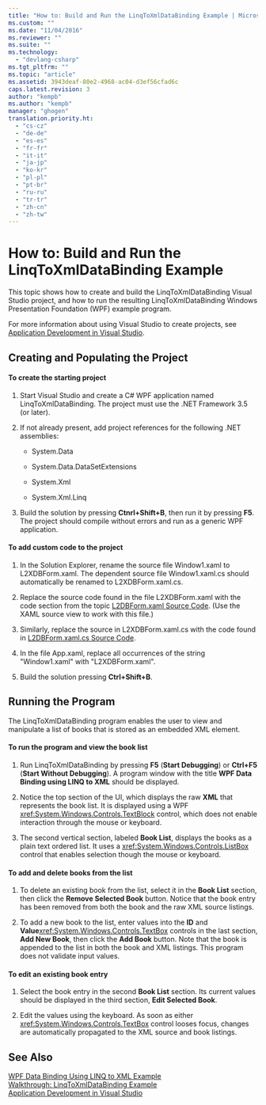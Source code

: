 ```yaml
---
title: "How to: Build and Run the LinqToXmlDataBinding Example | Microsoft Docs"
ms.custom: ""
ms.date: "11/04/2016"
ms.reviewer: ""
ms.suite: ""
ms.technology: 
  - "devlang-csharp"
ms.tgt_pltfrm: ""
ms.topic: "article"
ms.assetid: 3943deaf-80e2-4968-ac04-d3ef56cfad6c
caps.latest.revision: 3
author: "kempb"
ms.author: "kempb"
manager: "ghogen"
translation.priority.ht: 
  - "cs-cz"
  - "de-de"
  - "es-es"
  - "fr-fr"
  - "it-it"
  - "ja-jp"
  - "ko-kr"
  - "pl-pl"
  - "pt-br"
  - "ru-ru"
  - "tr-tr"
  - "zh-cn"
  - "zh-tw"
---
```

# How to: Build and Run the LinqToXmlDataBinding Example
This topic shows how to create and build the LinqToXmlDataBinding Visual Studio project, and how to run the resulting LinqToXmlDataBinding Windows Presentation Foundation (WPF) example program.  
  
 For more information about using Visual Studio to create projects, see [Application Development in Visual Studio](http://msdn.microsoft.com/en-us/97490c1b-a247-41fb-8f2c-bc4c201eff68).  
  
## Creating and Populating the Project  
  
#### To create the starting project  
  
1.  Start Visual Studio and create a C# WPF application named LinqToXmlDataBinding. The project must use the .NET Framework 3.5 (or later).  
  
2.  If not already present, add project references for the following .NET assemblies:  
  
    -   System.Data  
  
    -   System.Data.DataSetExtensions  
  
    -   System.Xml  
  
    -   System.Xml.Linq  
  
3.  Build the solution by pressing **Ctnrl+Shift+B**, then run it by pressing **F5**. The project should compile without errors and run as a generic WPF application.  
  
#### To add custom code to the project  
  
1.  In the Solution Explorer, rename the source file Window1.xaml to L2XDBForm.xaml. The dependent source file Window1.xaml.cs should automatically be renamed to L2XDBForm.xaml.cs.  
  
2.  Replace the source code found in the file L2XDBForm.xaml with the code section from the topic [L2DBForm.xaml Source Code](../designers/l2dbform-xaml-source-code.md). (Use the XAML source view to work with this file.)  
  
3.  Similarly, replace the source in L2XDBForm.xaml.cs with the code found in [L2DBForm.xaml.cs Source Code](../designers/l2dbform-xaml-cs-source-code.md).  
  
4.  In the file App.xaml, replace all occurrences of the string "Window1.xaml" with "L2XDBForm.xaml".  
  
5.  Build the solution pressing **Ctrl+Shift+B**.  
  
## Running the Program  
 The LinqToXmlDataBinding program enables the user to view and manipulate a list of books that is stored as an embedded XML element.  
  
#### To run the program and view the book list  
  
1.  Run LinqToXmlDataBinding by pressing **F5** (**Start Debugging**) or **Ctrl+F5** (**Start Without Debugging**). A program window with the title **WPF Data Binding using LINQ to XML** should be displayed.  
  
2.  Notice the top section of the UI, which displays the raw **XML** that represents the book list. It is displayed using a WPF <xref:System.Windows.Controls.TextBlock> control, which does not enable interaction through the mouse or keyboard.  
  
3.  The second vertical section, labeled **Book List**, displays the books as a plain text ordered list. It uses a <xref:System.Windows.Controls.ListBox> control that enables selection though the mouse or keyboard.  
  
#### To add and delete books from the list  
  
1.  To delete an existing book from the list, select it in the **Book List** section, then click the **Remove Selected Book** button. Notice that the book entry has been removed from both the book and the raw XML source listings.  
  
2.  To add a new book to the list, enter values into the **ID** and **Value**<xref:System.Windows.Controls.TextBox> controls in the last section, **Add New Book**, then click the **Add Book** button. Note that the book is appended to the list in both the book and XML listings. This program does not validate input values.  
  
#### To edit an existing book entry  
  
1.  Select the book entry in the second **Book List** section. Its current values should be displayed in the third section, **Edit Selected Book**.  
  
2.  Edit the values using the keyboard. As soon as either <xref:System.Windows.Controls.TextBox> control looses focus, changes are automatically propagated to the XML source and book listings.  
  
## See Also  
 [WPF Data Binding Using LINQ to XML Example](../designers/wpf-data-binding-using-linq-to-xml-example.md)   
 [Walkthrough: LinqToXmlDataBinding Example](../designers/walkthrough-linqtoxmldatabinding-example.md)   
 [Application Development in Visual Studio](http://msdn.microsoft.com/en-us/97490c1b-a247-41fb-8f2c-bc4c201eff68)
